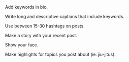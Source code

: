 Add keywords in bio.

Write long and descriptive captions that include keywords.

Use between 15-30 hashtags on posts.

Make a story with your recent post.

Show your face.

Make highlights for topics you post about (ie. jiu-jitus).
